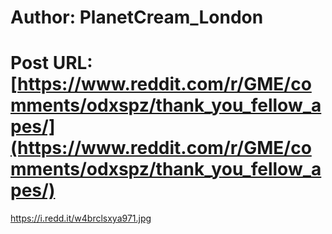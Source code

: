 # Author: PlanetCream_London
# Post URL: [https://www.reddit.com/r/GME/comments/odxspz/thank_you_fellow_apes/](https://www.reddit.com/r/GME/comments/odxspz/thank_you_fellow_apes/)


https://i.redd.it/w4brclsxya971.jpg